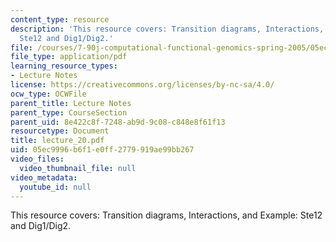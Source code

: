 ```yaml
---
content_type: resource
description: 'This resource covers: Transition diagrams, Interactions, and Example:
  Ste12 and Dig1/Dig2.'
file: /courses/7-90j-computational-functional-genomics-spring-2005/05ec9996b6f1e0ff2779919ae99bb267_lecture_20.pdf
file_type: application/pdf
learning_resource_types:
- Lecture Notes
license: https://creativecommons.org/licenses/by-nc-sa/4.0/
ocw_type: OCWFile
parent_title: Lecture Notes
parent_type: CourseSection
parent_uid: 8e422c8f-7248-ab9d-9c08-c848e8f61f13
resourcetype: Document
title: lecture_20.pdf
uid: 05ec9996-b6f1-e0ff-2779-919ae99bb267
video_files:
  video_thumbnail_file: null
video_metadata:
  youtube_id: null
---
```

This resource covers: Transition diagrams, Interactions, and Example: Ste12 and Dig1/Dig2.